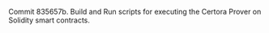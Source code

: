 Commit 835657b.                    Build and Run scripts for executing the Certora Prover on Solidity smart contracts.